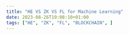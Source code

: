 ```yaml
---
title: "HE VS ZK VS FL for Machine Learning"
date: 2023-08-26T19:08:10+01:00
tags: ["HE", "ZK", "FL", "BLOCKCHAIN", ]
---
```

